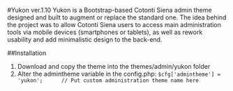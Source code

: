 #Yukon ver.1.10
Yukon is a Bootstrap-based Cotonti Siena admin theme designed and built to augment or replace the standard one.
The idea behind the project was to allow Cotonti Siena users to access main administration tools via mobile devices (smartphones or tablets), as well as rework usability and add minimalistic design to the back-end.

##Installation
1. Download and copy the theme into the themes/admin/yukon folder
2. Alter the admintheme variable in the config.php:
`$cfg['admintheme'] = 'yukon';		// Put custom administration theme name here`